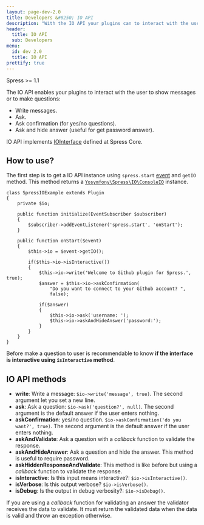 ```yaml
---
layout: page-dev-2.0
title: Developers &#8250; IO API
description: "With the IO API your plugins can to interact with the user to show messages or to make questions"
header: 
  title: IO API
  sub: Developers
menu:
  id: dev 2.0
  title: IO API
prettify: true
---
```

<span class="label label-success">Spress >= 1.1</span>

The IO API enables your plugins to interact with the user to show messages or to make questions:

* Write messages.
* Ask.
* Ask confirmation (for yes/no questions).
* Ask and hide answer (useful for get password answer).

IO API implements [IOInterface](https://github.com/spress/Spress/blob/master/src/Core/IO/IOInterface.php) defined
at Spress Core.

## How to use?

The first step is to get a IO API instance using `spress.start` [event](/docs/developers/events-list) and
`getIO` method. This method returns a [`Yosymfony\Spress\IO\ConsoleIO`](https://github.com/spress/Spress/blob/master/src/IO/ConsoleIO.php) instance.

```
class SpressIOExample extends Plugin
{
    private $io;
    
    public function initialize(EventSubscriber $subscriber)
    {
        $subscriber->addEventListener('spress.start', 'onStart');
    }
    
    public function onStart($event)
    {
        $this->io = $event->getIO();
        
        if($this->io->isInteractive())
        {
            $this->io->write('Welcome to Github plugin for Spress.', true);
            $answer = $this->io->askConfirmation(
                "Do you want to connect to your Github account? ", 
                false);
            
            if($answer)
            {
                $this->io->ask('username: ');
                $this->io->askAndHideAnswer('password:');
            }
        }
    }
}
```

Before make a question to user is recommendable to know **if the interface is interactive using
`isInteractive` method**.

## IO API methods

* **write**: Write a message: `$io->write('message', true)`. The second argument let you set a new line.
* **ask**: Ask a question: `$io->ask('question?', null)`. The second argument is the default answer if the user enters nothing.
* **askConfirmation**: yes/no question. `$io->askConfirmation('do you want?', true)`. The second argument is the default answer if the user enters nothing.
* **askAndValidate**: Ask a question with a *callback* function to validate the response.
* **askAndHideAnswer**: Ask a question and hide the answer. This method is useful to require password.
* **askHiddenResponseAndValidate**: This method is like before but using a *callback* function to validate the response.
* **isInteractive**: Is this input means interactive?: `$io->isInteractive()`.
* **isVerbose**: Is this output verbose? `$io->isVerbose()`.
* **isDebug**: Is the output in debug verbosity?: `$io->isDebug()`.

If you are using a *callback* function for validating an answer the validator receives the data to validate. 
It must return the validated data when the data is valid and throw an exception otherwise.
